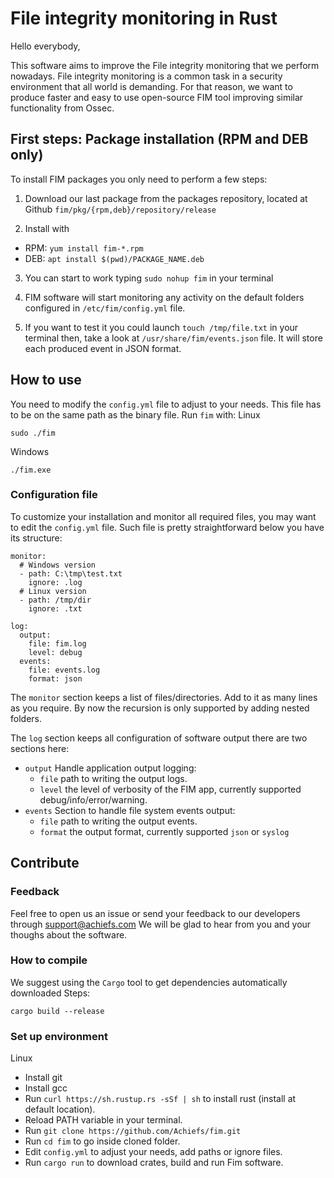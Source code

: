 # File integrity monitoring in Rust
Hello everybody,

This software aims to improve the File integrity monitoring that we perform nowadays.
File integrity monitoring is a common task in a security environment that all world is demanding.
For that reason, we want to produce faster and easy to use open-source FIM tool improving similar functionality from Ossec.

## First steps: Package installation (RPM and DEB only)
To install FIM packages you only need to perform a few steps:
1. Download our last package from the packages repository, located at Github `fim/pkg/{rpm,deb}/repository/release`

2. Install with
  - RPM: `yum install fim-*.rpm`
  - DEB: `apt install $(pwd)/PACKAGE_NAME.deb`

3. You can start to work typing `sudo nohup fim` in your terminal
4. FIM software will start monitoring any activity on the default folders configured in `/etc/fim/config.yml` file.

5. If you want to test it you could launch `touch /tmp/file.txt` in your terminal then, take a look at `/usr/share/fim/events.json` file. It will store each produced event in JSON format.

## How to use
You need to modify the `config.yml` file to adjust to your needs.
This file has to be on the same path as the binary file.
Run `fim` with:
Linux
```
sudo ./fim
```

Windows
```
./fim.exe
```

### Configuration file
To customize your installation and monitor all required files, you may want to edit the `config.yml` file. Such file is pretty straightforward below you have its structure:
```
monitor: 
  # Windows version
  - path: C:\tmp\test.txt
    ignore: .log
  # Linux version
  - path: /tmp/dir
    ignore: .txt

log: 
  output: 
    file: fim.log
    level: debug
  events:
    file: events.log
    format: json
```
The `monitor` section keeps a list of files/directories. Add to it as many lines as you require.
By now the recursion is only supported by adding nested folders.

The `log` section keeps all configuration of software output there are two sections here:
- `output` Handle application output logging:
    - `file` path to writing the output logs.
    - `level` the level of verbosity of the FIM app, currently supported debug/info/error/warning.
- `events` Section to handle file system events output:
    - `file` path to writing the output events.
    - `format` the output format, currently supported `json` or `syslog`

## Contribute
### Feedback
Feel free to open us an issue or send your feedback to our developers through support@achiefs.com
We will be glad to hear from you and your thoughs about the software.

### How to compile 
We suggest using the `Cargo` tool to get dependencies automatically downloaded
Steps: 
```
cargo build --release
```

### Set up environment
Linux
- Install git
- Install gcc
- Run `curl https://sh.rustup.rs -sSf | sh` to install rust (install at default location).
- Reload PATH variable in your terminal.
- Run `git clone https://github.com/Achiefs/fim.git`
- Run `cd fim` to go inside cloned folder.
- Edit `config.yml` to adjust your needs, add paths or ignore files.
- Run `cargo run` to download crates, build and run Fim software.